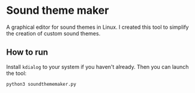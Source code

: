 # Sound theme maker
A graphical editor for sound themes in Linux. I created this tool to simplify the creation of custom sound themes.

## How to run
Install `kdialog` to your system if you haven't already. Then you can launch the tool:
```
python3 soundthememaker.py
```
